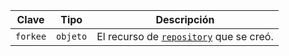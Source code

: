 | Clave    | Tipo     | Descripción                                                            |
| -------- | -------- | ---------------------------------------------------------------------- |
| `forkee` | `objeto` | El recurso de [`repository`](/v3/repos/#get-a-repository) que se creó. |